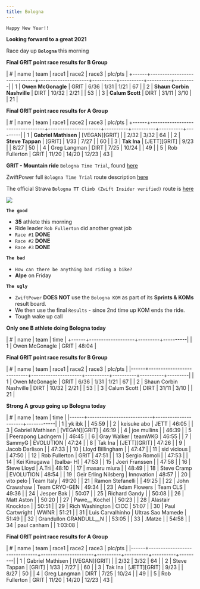 ```yaml
---
title: Bologna
---
```


`Happy New Year!!`

**Looking forward to a great 2021**

Race day up **`Bologna`** this morning

**Final GRIT point race results for B Group**

| #    | name                         | team                | race1    | race2    | race3    | plc/pts |
+------+------------------------------+---------------------+----------+----------+----------+---------|
| 1    |  **Owen McGonagle**          | GRIT                | 6/36     | 1/31     | 1/21     | 67      |
| 2    |  **Shaun Corbin Nashville**  | DIRT                | 10/32    | 2/21     |          | 53      |
| 3    |  **Calum Scott**             | DIRT                | 31/11    | 3/10     |          | 21      |

**Final GRIT point race results for A Group**

| #    | name                             | team                 | race1    | race2    | race3    | plc/pts |
+------+----------------------------------+----------------------+----------+----------+----------+---------|
| 1    |  **Gabriel Mathisen**            | [VEGAN][GRIT]        |          | 2/32     | 3/32     | 64      |
| 2    |  **Steve Tappan**                | [GRIT]               | 1/33     | 7/27     |          | 60      |
| 3    |  **Tak Ina**                     | [JETT][GRIT]         | 9/23     |          | 8/27     | 50      |
| 4    |    Greg Langman                  | DIRT                 | 7/25     | 10/24    |          | 49      |
| 5    |    Rob Fullerton                 | GRIT                 | 11/20    | 14/20    | 12/23    | 43      |

**GRIT - Mountain ride** `Bologna Time Trial`, found [here](https://zwiftpower.com/events.php?zid=1424497)

ZwiftPower full `Bologna Time Trial` route description [here](https://zwiftinsider.com/route/time-trial-lap/)

The official Strava `Bologna TT Climb (Zwift Insider verified)` route is [here](https://www.strava.com/segments/20560392)

![](../../../2020/12/31/images/bologna.png)


**`The good`**

- **35** athlete this morning
- Ride leader `Rob Fullerton` did another great job
- `Race #1` **DONE**
- `Race #2` **DONE**
- `Race #3` **DONE**

**`The bad`**
- `How can there be anything bad riding a bike?`
- **Alpe** on Friday

**`The ugly`**
- `ZwiftPower` **DOES NOT** use the `Bologna KOM` as part of its **Sprints & KOMs** result board.
- We then use the final `Results` - since 2nd time up KOM ends the ride.
- Tough wake up call

**Only one B athlete doing Bologna today**

| #    | name              | team    | time     |
+------+-------------------+---------+----------|
| 1    | Owen McGonagle    | GRIT    | 48:04    |

**Final GRIT point race results for B Group**

| #    | name                      | team                | race1    | race2    | race3    | plc/pts |
|------+---------------------------+---------------------+----------+----------+----------+---------|
| 1    | Owen McGonagle            | GRIT                | 6/36     | 1/31     | 1/21     | 67      |
| 2    | Shaun Corbin Nashville    | DIRT                | 10/32    | 2/21     |          | 53      |
| 3    | Calum Scott               | DIRT                | 31/11    | 3/10     |          | 21      |


**Strong A group going up Bologna today**

| #    | name                      | team                 | time       |
|------+---------------------------+----------------------+------------|
| 1    | yk ibk                    |                      | 45:59      |
| 2    | keisuke abo               | JETT                 | 46:05      |
| 3    | Gabriel Mathisen          | [VEGAN][GRIT]        | 46:19      |
| 4    | joe mullins               |                      | 46:39      |
| 5    | Peerapong Ladngern        |                      | 46:45      |
| 6    | Gray Walker               | teamWKG              | 46:55      |
| 7    | SammyG                    | EVOLUTION            | 47:24      |
| 8    | Tak Ina                   | [JETT][GRIT]         | 47:26      |
| 9    | Jacob Darlison            |                      | 47:33      |
| 10   | Lloyd Billingham          |                      | 47:47      |
| 11   | sid vicious               |                      | 47:50      |
| 12   | Rob Fullerton             | GRIT                 | 47:51      |
| 13   | Sergio Romoli             |                      | 47:53      |
| 14   | Kei Kinugawa              | (balba- H)           | 47:53      |
| 15   | Joeri Franssen            |                      | 47:58      |
| 16   | Steve Lloyd               | A.Tri                | 48:10      |
| 17   | masaru miura              |                      | 48:49      |
| 18   | Steve Cramp               | EVOLUTION            | 48:54      |
| 19   | Geir Erling Nilsberg      | Innovation           | 48:57      |
| 20   | vito pelo                 | Team Italy           | 49:20      |
| 21   | Ramon Stefanelli          |                      | 49:25      |
| 22   | John Crawshaw             | Team CRYO-GEN        | 49:34      |
| 23   | Adam Flowers              | Team CLS             | 49:36      |
| 24   | Jesper Bak                |                      | 50:07      |
| 25   | Richard Gandy             |                      | 50:08      |
| 26   | Matt Aston                |                      | 50:20      |
| 27   | Pawe__ Kochel             |                      | 50:23      |
| 28   | Alastair Knockton         |                      | 50:51      |
| 29   | Rich Washington           | CICC                 | 51:07      |
| 30   | Paul Cartwright           | WWNR                 | 51:21      |
| 31   | Luis Carvalhinho          | Ultras Sao Mamede    | 51:49      |
| 32   | Grandullon GRANDULL__N    |                      | 53:05      |
| 33   | .Matze                    |                      | 54:58      |
| 34   | paul canham               |                      | 1:03:08    |

**Final GRIT point race results for A Group**

| #    | name                          | team                 | race1    | race2    | race3    | plc/pts |
|------+-------------------------------+----------------------+----------+----------+----------+---------|
| 1    | Gabriel Mathisen              | [VEGAN][GRIT]        |          | 2/32     | 3/32     | 64      |
| 2    | Steve Tappan                  | [GRIT]               | 1/33     | 7/27     |          | 60      |
| 3    | Tak Ina                       | [JETT][GRIT]         | 9/23     |          | 8/27     | 50      |
| 4    | Greg Langman                  | DIRT                 | 7/25     | 10/24    |          | 49      |
| 5    | Rob Fullerton                 | GRIT                 | 11/20    | 14/20    | 12/23    | 43      |
